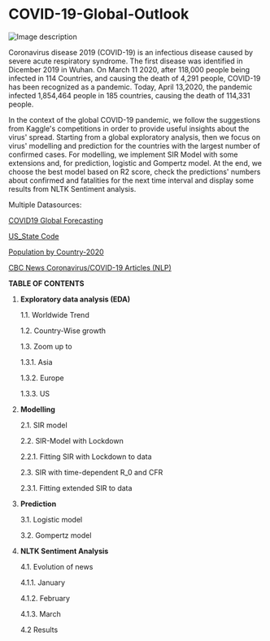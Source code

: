 # COVID-19-Global-Outlook

![Image description](https://cdn.downtoearth.org.in/library/large/2020-03-01/0.01792700_1583044755_coronavirus-illustration-carousel.jpg)

Coronavirus disease 2019 (COVID-19) is an infectious disease caused by severe acute respiratory syndrome. The first disease was identified in Dicember 2019 in Wuhan. 
On March 11 2020, after 118,000 people being infected in 114 Countries, and causing the death of 4,291 people, COVID-19 has been recognized as a pandemic.
Today, April 13,2020, the pandemic infected 1,854,464 people in 185 countries, causing the death of 114,331 people.

In the context of the global COVID-19 pandemic, we follow the suggestions from Kaggle's competitions in order to provide useful insights about the virus' spread. Starting from a global exploratory analysis, then we focus on virus' modelling and prediction for the countries with the largest number of confirmed cases. For modelling, we implement SIR Model with some extensions and, for prediction, logistic and Gompertz model. At the end, we choose the best model based on R2 score, check the predictions' numbers about confirmed and fatalities for the next time interval and display some results from NLTK Sentiment analysis. 

Multiple Datasources:

[COVID19 Global Forecasting](https://www.kaggle.com/c/covid19-global-forecasting-week-4) 

[US_State Code](https://www.kaggle.com/corochann/usa-state-code/activity)

[Population by Country-2020](https://www.kaggle.com/tanuprabhu/population-by-country-2020)

[CBC News Coronavirus/COVID-19 Articles (NLP)](https://www.kaggle.com/ryanxjhan/cbc-news-coronavirus-articles-march-26) 




**TABLE OF CONTENTS**

1. **Exploratory data analysis (EDA)**

    1.1. Worldwide Trend
    
    1.2. Country-Wise growth
    
    1.3. Zoom up to
    
      1.3.1. Asia
      
      1.3.2. Europe
      
      1.3.3. US
     
 2. **Modelling**

    2.1. SIR model
    
    2.2. SIR-Model with Lockdown
    
      2.2.1. Fitting SIR with Lockdown to data
      
    2.3. SIR with time-dependent R_0 and CFR
    
      2.3.1. Fitting extended SIR to data
      
 3. **Prediction**
   
    3.1. Logistic model
    
    3.2. Gompertz model
    
 4. **NLTK Sentiment Analysis**

    4.1. Evolution of news
    
      4.1.1. January
      
      4.1.2. February
      
      4.1.3. March
      
    4.2 Results
